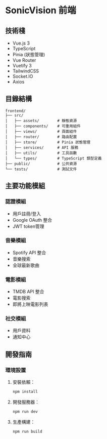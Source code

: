 # SonicVision 前端

## 技術棧
- Vue.js 3
- TypeScript
- Pinia (狀態管理)
- Vue Router
- Vuetify 3
- TailwindCSS
- Socket.IO
- Axios

## 目錄結構
```
frontend/
├── src/
│   ├── assets/        # 靜態資源
│   ├── components/    # 可重用組件
│   ├── views/         # 頁面組件
│   ├── router/        # 路由配置
│   ├── store/         # Pinia 狀態管理
│   ├── services/      # API 服務
│   ├── utils/         # 工具函數
│   └── types/         # TypeScript 類型定義
├── public/            # 公共資源
└── tests/             # 測試文件
```

## 主要功能模組

### 認證模組
- 用戶註冊/登入
- Google OAuth 整合
- JWT token管理

### 音樂模組
- Spotify API 整合
- 音樂搜索
- 全球最新歌曲

### 電影模組
- TMDB API 整合
- 電影搜索
- 即將上映電影列表

### 社交模組
- 用戶資料
- 通知中心

## 開發指南

### 環境設置
1. 安裝依賴：
   ```bash
   npm install
   ```

2. 開發服務器：
   ```bash
   npm run dev
   ```

3. 生產構建：
   ```bash
   npm run build
   ```